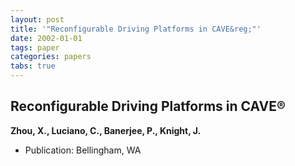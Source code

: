 ```yaml
---
layout: post
title: '"Reconfigurable Driving Platforms in CAVE&reg;"'
date: 2002-01-01
tags: paper
categories: papers
tabs: true
---
```


## Reconfigurable Driving Platforms in CAVE&reg;
**Zhou, X., Luciano, C., Banerjee, P., Knight, J.**
- Publication: Bellingham, WA
